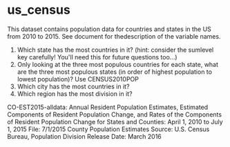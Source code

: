 # us_census
This dataset contains population data for countries and states in the
US from 2010 to 2015. See document for thedescription of the variable names.
1. Which state has the most countries in it? (hint: consider the sumlevel key carefully! You'll need this for
future questions too...)
2. Only looking at the three most populous countries for each state, what are the three most populous
states (in order of highest population to lowest population)? Use CENSUS2010POP
3. Which city has the most countries in it?
4. Which region has the most division in it?

CO-EST2015-alldata: Annual Resident Population Estimates, Estimated Components of Resident
Population Change, and Rates of the Components of Resident Population Change for States and Counties:
April 1, 2010 to July 1, 2015
File: 7/1/2015 County Population Estimates
Source: U.S. Census Bureau, Population Division
Release Date: March 2016
